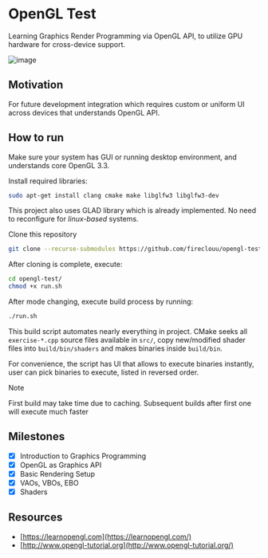 # OpenGL Test
Learning Graphics Render Programming via OpenGL API, to utilize GPU hardware for cross-device support.

![image](https://github.com/user-attachments/assets/a8f3c027-4632-455b-9e97-56aaaf3a56a8)

## Motivation
For future development integration which requires custom or uniform UI across devices that understands OpenGL API.

## How to run
Make sure your system has GUI or running desktop environment, and understands core OpenGL 3.3.

Install required libraries:
```bash
sudo apt-get install clang cmake make libglfw3 libglfw3-dev
```

This project also uses GLAD library which is already implemented. No need to reconfigure for *linux-based* systems.

Clone this repository
```bash
git clone --recurse-submodules https://github.com/fireclouu/opengl-test.git
```

After cloning is complete, execute:
```bash
cd opengl-test/
chmod +x run.sh
```

After mode changing, execute build process by running:
```bash
./run.sh
```

This build script automates nearly everything in project. CMake seeks all `exercise-*.cpp` source files available in `src/`, copy new/modified shader files into `build/bin/shaders` and makes binaries inside `build/bin`.

For convenience, the script has UI that allows to execute binaries instantly, user can pick binaries to execute, listed in reversed order.

> [!NOTE]
> First build may take time due to caching. Subsequent builds after first one will execute much faster

## Milestones
- [x] Introduction to Graphics Programming
- [x] OpenGL as Graphics API
- [x] Basic Rendering Setup
- [x] VAOs, VBOs, EBO
- [x] Shaders

## Resources
- [https://learnopengl.com](https://learnopengl.com/)
- [http://www.opengl-tutorial.org](http://www.opengl-tutorial.org/)
